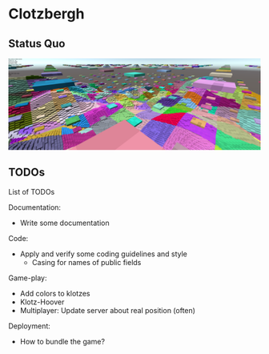 # Clotzbergh

## Status Quo

![Screenshot of the game](doc/game-screen.png)

## TODOs

List of TODOs

Documentation:
- Write some documentation

Code:
- Apply and verify some coding guidelines and style
  - Casing for names of public fields

Game-play:
- Add colors to klotzes
- Klotz-Hoover
- Multiplayer: Update server about real position (often)

Deployment:
- How to bundle the game?
